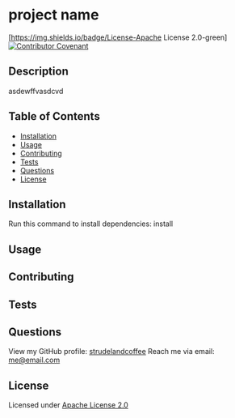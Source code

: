 
  # project name

  [https://img.shields.io/badge/License-Apache License 2.0-green]
  [![Contributor Covenant](https://img.shields.io/badge/Contributor%20Covenant-2.1-4baaaa.svg)](code_of_conduct.md)
  
  ## Description

  asdewffvasdcvd

  ## Table of Contents

  * [Installation](#installation)
  * [Usage](#usage)
  * [Contributing](#contributing)
  * [Tests](#tests)
  * [Questions](#questions)
  * [License](#license)

  ## Installation

  Run this command to install dependencies: install

  ## Usage

  ## Contributing

  ## Tests

  ## Questions

  View my GitHub profile: [strudelandcoffee](https://github.com/strudelandcoffee)
  Reach me via email: me@email.com 

  
  ## License

   Licensed under [Apache License 2.0](https://choosealicense.com/licenses/apache-2.0/)
  

